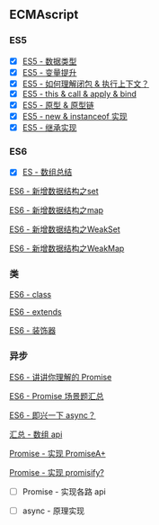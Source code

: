 ## ECMAscript

### ES5

- [x] [ES5 - 数据类型](./ES5/ES5-数据类型.md)
- [x] [ES5 - 变量提升](./ES5/ES5-变量提升.md)
- [x] [ES5 - 如何理解闭包 & 执行上下文？](./ES5/ES5-闭包.md)
- [x] [ES5 - this & call & apply & bind](./ES5/ES5-this%20&%20call%20&%20apply%20&%20bind.md)
- [x] [ES5 - 原型 & 原型链](./ES5/ES5-原型原型链.md)
- [x] [ES5 - new & instanceof 实现](./ES5/ES5%20-%20new%20&%20instanceof%20实现.md)
- [x] [ES5 - 继承实现](./ES5/ES5-继承.md)

### ES6

- [x] [ES - 数组总结](./数组常见API及实现.md)

[ES6 - 新增数据结构之set](./待迁移-ES6/新增数据结构set/map.md)

[ES6 - 新增数据结构之map](./notes-JavaScript/ES6/新增数据结构/map/map.md)

[ES6 - 新增数据结构之WeakSet]()

[ES6 - 新增数据结构之WeakMap]()

### 类

[ES6 - class](./)

[ES6 - extends](https://github.com/sup-fiveyear/Notes/issues/20)

[ES6 - 装饰器](https://github.com/sup-fiveyear/Notes/issues/20)

### 异步

[ES6 - 讲讲你理解的 Promise](./notes-JavaScript/来一沓Promise.md)

[ES6 - Promise 场景题汇总](./notes-JavaScript/promise练习.md)

[ES6 - 即兴一下 async？](./notes-JavaScript/说说async的原理.md)

[汇总 - 数组 api](./notes-JavaScript/数组常见API及实现.md)



[Promise - 实现 PromiseA+](/notes-JavaScript/实现PromiseA+.md)

[Promise - 实现 promisify?](/notes-JavaScript/promisify.md)

- [ ] Promise - 实现各路 api

- [ ] async - 原理实现

